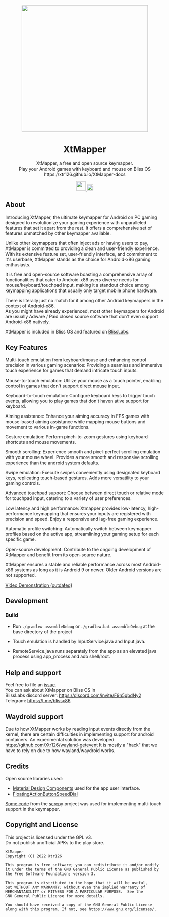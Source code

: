 <p align="center">
<a href="#" target="_blank"><img src="https://github.com/Xtr126/XtMapper/assets/80520774/2093a10b-f63f-4687-a4c9-d803f66d4e82" width="400px" height="400px"/></a>
</p>

<h1 align="center">
  XtMapper
</h1>
<p align="center">
  XtMapper, a free and open source keymapper. <br>
  Play your Android games with keyboard and mouse on Bliss OS <br>
  https://xtr126.github.io/XtMapper-docs
</p>

<p align="center">
  <a href="https://github.com/Xtr126/XtMapper/releases">
     <img src="https://img.shields.io/github/downloads/Xtr126/XtMapper/total.svg?style=for-the-badge&logo=android" height="30px"/>
  </a>
  <a href="https://github.com/Xtr126/XtMapper/actions/workflows/android.yml">
      <img src="https://github.com/Xtr126/XtMapper/actions/workflows/android.yml/badge.svg" height="20px" />
  </a>
 </p>

## About


Introducing XtMapper, the ultimate keymapper for Android on PC gaming designed to revolutionize your gaming experience with unparalleled features that set it apart from the rest. It offers a comprehensive set of features unmatched by other keymapper available.

Unlike other keymappers that often inject ads or having users to pay, XtMapper is committed to providing a clean and user-friendly experience. With its extensive feature set, user-friendly interface, and commitment to it's userbase, XtMapper stands as the choice for Android-x86 gaming enthusiasts. 

It is free and open-source software boasting a comprehensive array of functionalities that cater to Android-x86 users diverse needs for mouse/keyboard/touchpad input, making it a standout choice among keymapping applications that usually only target mobile phone hardware.

There is literally just no match for it among other Android keymappers in the context of Android-x86.  
As you might have already experienced, most other keymappers for Android are usually Adware / Paid closed source software that don't even support Android-x86 natively.  

XtMapper is included in Bliss OS and featured on [BlissLabs](https://blisslabs.org).

## Key Features

Multi-touch emulation from keyboard/mouse and enhancing control precision in various gaming scenarios: Providing a seamless and immersive touch experience for games that demand intricate touch inputs.

Mouse-to-touch emulation: Utilize your mouse as a touch pointer, enabling control in games that don't support direct mouse input.

Keyboard-to-touch emulation: Configure keyboard keys to trigger touch events, allowing you to play games that don't haven ative support for keyboard.

Aiming assistance: Enhance your aiming accuracy in FPS games with mouse-based aiming assistance while mapping mouse buttons and movement to various in-game functions.

Gesture emulation: Perform pinch-to-zoom gestures using keyboard shortcuts and mouse movements.

Smooth scrolling: Experience smooth and pixel-perfect scrolling emulation with your mouse wheel. Provides a more smooth and responsive scrolling experience than the android system defaults.

Swipe emulation: Execute swipes conveniently using designated keyboard keys, replicating touch-based gestures. Adds more versatility to your gaming controls.

Advanced touchpad support: Choose between direct touch or relative mode for touchpad input, catering to a variety of user preferences.

Low latency and high performance: Xtmapper provides low-latency, high-performance keymapping that ensures your inputs are registered with precision and speed. Enjoy a responsive and lag-free gaming experience.

Automatic profile switching: Automatically switch between keymapper profiles based on the active app, streamlining your gaming setup for each specific game.

Open-source development: Contribute to the ongoing development of XtMapper and benefit from its open-source nature.

XtMapper ensures a stable and reliable performance across most Android-x86 systems as long as it is Android 9 or newer. Older Android versions are not supported.

[Video Demonstration (outdated)](https://www.youtube.com/watch?v=iK2OLMXRMTs)

## Development

### Build
- Run `./gradlew assembleDebug` or `./gradlew.bat assembleDebug` at the base directory of the project 

- Touch emulation is handled by InputService.java and Input.java.  
- RemoteService.java runs separately from the app as an elevated java process using app_process and adb shell/root. 

## Help and support
Feel free to file an [issue](https://github.com/Xtr126/XtMapper/issues).  
You can ask about XtMapper on Bliss OS in  
BlissLabs discord server: https://discord.com/invite/F9n5gbdNy2  
Telegram: https://t.me/blissx86


## Waydroid support
Due to how XtMapper works by reading input events directly from the kernel, there are certain difficulties in implementing support for android containers. 
An experimental solution was developed: https://github.com/Xtr126/wayland-getevent 
It is mostly a "hack" that we have to rely on due to how wayland/waydroid works.  

## Credits
Open source libraries used:
- [Material Design Components](https://github.com/material-components/material-components-android) used for the app user interface.
- [FloatingActionButtonSpeedDial](https://github.com/leinardi/FloatingActionButtonSpeedDial)

[Some code](./app/src/main/java/com/genymobile/scrcpy) from the [scrcpy](https://github.com/Genymobile/scrcpy) project was used for implementing multi-touch support in the keymapper. 

## Copyright and License
This project is licensed under the GPL v3.  
Do not publish unofficial APKs to the play store. 
```
XtMapper
Copyright (C) 2022 Xtr126

This program is free software; you can redistribute it and/or modify
it under the terms of the GNU General Public License as published by
the Free Software Foundation; version 3.

This program is distributed in the hope that it will be useful,
but WITHOUT ANY WARRANTY; without even the implied warranty of
MERCHANTABILITY or FITNESS FOR A PARTICULAR PURPOSE.  See the
GNU General Public License for more details.

You should have received a copy of the GNU General Public License 
along with this program. If not, see https://www.gnu.org/licenses/.
```

